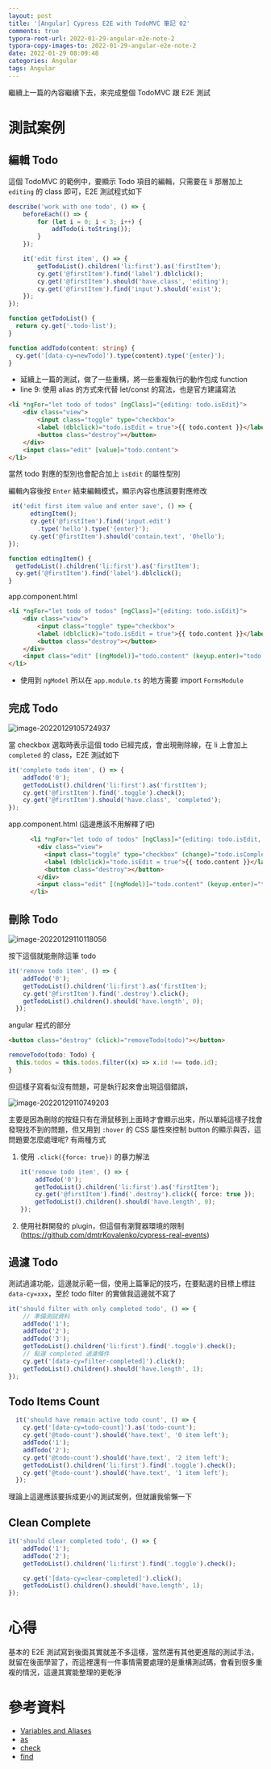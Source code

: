 ```yaml
---
layout: post
title: '[Angular] Cypress E2E with TodoMVC 筆記 02'
comments: true
typora-root-url: 2022-01-29-angular-e2e-note-2
typora-copy-images-to: 2022-01-29-angular-e2e-note-2
date: 2022-01-29 08:09:48
categories: Angular
tags: Angular
---
```


繼續上一篇的內容繼續下去，來完成整個 TodoMVC 跟 E2E 測試

<!-- more -->

# 測試案例

## 編輯 Todo

這個 TodoMVC 的範例中，要顯示 Todo 項目的編輯，只需要在 li 那層加上 `editing` 的 class 即可，E2E 測試程式如下

```typescript
describe('work with one todo', () => {
    beforeEach(() => {
        for (let i = 0; i < 3; i++) {
            addTodo(i.toString());
        }
    });

    it('edit first item', () => {
        getTodoList().children('li:first').as('firstItem');
        cy.get('@firstItem').find('label').dblclick();
        cy.get('@firstItem').should('have.class', 'editing');
        cy.get('@firstItem').find('input').should('exist');
    });
});

function getTodoList() {
  return cy.get('.todo-list');
}

function addTodo(content: string) {
  cy.get('[data-cy=newTodo]').type(content).type('{enter}');
}
```

* 延續上一篇的測試，做了一些重構，將一些重複執行的動作包成 function
* line 9: 使用 alias 的方式來代替 let/const 的寫法，也是官方建議寫法

```html
<li *ngFor="let todo of todos" [ngClass]="{editing: todo.isEdit}">
    <div class="view">
        <input class="toggle" type="checkbox">
        <label (dblclick)="todo.isEdit = true">{{ todo.content }}</label>
        <button class="destroy"></button>
    </div>
    <input class="edit" [value]="todo.content">
</li>
```

當然 todo 對應的型別也會配合加上 `isEdit` 的屬性型別

編輯內容後按 `Enter` 結束編輯模式，顯示內容也應該要對應修改

```typescript
 it('edit first item value and enter save', () => {
      edtingItem();
      cy.get('@firstItem').find('input.edit')
     	.type('hello').type('{enter}');
      cy.get('@firstItem').should('contain.text', '0hello');
});

function edtingItem() {
  getTodoList().children('li:first').as('firstItem');
  cy.get('@firstItem').find('label').dblclick();
}
```

app.component.html

```html
<li *ngFor="let todo of todos" [ngClass]="{editing: todo.isEdit}">
    <div class="view">
        <input class="toggle" type="checkbox">
        <label (dblclick)="todo.isEdit = true">{{ todo.content }}</label>
        <button class="destroy"></button>
    </div>
    <input class="edit" [(ngModel)]="todo.content" (keyup.enter)="todo.isEdit = false">
</li>
```

* 使用到 `ngModel` 所以在 `app.module.ts` 的地方需要 import `FormsModule`

## 完成 Todo

![image-20220129105724937](image-20220129105724937.png)

當 checkbox 選取時表示這個 todo 已經完成，會出現刪除線，在 li 上會加上 `completed` 的 class，E2E 測試如下

```typescript
it('complete todo item', () => {
    addTodo('0');
    getTodoList().children('li:first').as('firstItem');
    cy.get('@firstItem').find('.toggle').check();
    cy.get('@firstItem').should('have.class', 'completed');
});
```

app.component.html (這邊應該不用解釋了吧)

```html
      <li *ngFor="let todo of todos" [ngClass]="{editing: todo.isEdit, 'completed': todo.isCompleted}">
        <div class="view">
          <input class="toggle" type="checkbox" (change)="todo.isCompleted = !todo.isCompleted">
          <label (dblclick)="todo.isEdit = true">{{ todo.content }}</label>
          <button class="destroy"></button>
        </div>
        <input class="edit" [(ngModel)]="todo.content" (keyup.enter)="todo.isEdit = false">
      </li>
```



## 刪除 Todo

![image-20220129110118056](image-20220129110118056.png)

按下這個就能刪除這筆 todo

```typescript
it('remove todo item', () => {
    addTodo('0');
    getTodoList().children('li:first').as('firstItem');
    cy.get('@firstItem').find('.destroy').click();
    getTodoList().children().should('have.length', 0);
  });
```

angular 程式的部分

```html
<button class="destroy" (click)="removeTodo(todo)"></button>
```

```typescript
removeTodo(todo: Todo) {
  this.todos = this.todos.filter((x) => x.id !== todo.id);
}
```

但這樣子寫看似沒有問題，可是執行起來會出現這個錯誤，

![image-20220129110749203](image-20220129110749203.png)



主要是因為刪除的按鈕只有在滑鼠移到上面時才會顯示出來，所以單純這樣子找會發現找不到的問題，但又用到 `:hover` 的 CSS 屬性來控制 button 的顯示與否，這問題要怎麼處理呢? 有兩種方式

1. 使用 `.click({force: true})` 的暴力解法

   ```typescript
   it('remove todo item', () => {
       addTodo('0');
       getTodoList().children('li:first').as('firstItem');
       cy.get('@firstItem').find('.destroy').click({ force: true });
       getTodoList().children().should('have.length', 0);
   });
   ```

2. 使用社群開發的 plugin，但這個有瀏覽器環境的限制 (https://github.com/dmtrKovalenko/cypress-real-events)



## 過濾 Todo

測試過濾功能，這邊就示範一個，使用上篇筆記的技巧，在要點選的目標上標註 `data-cy=xxx`，至於 todo filter 的實做我這邊就不寫了

```typescript
it('should filter with only completed todo', () => {
    // 準備測試資料
    addTodo('1');
    addTodo('2');
    addTodo('3');
    getTodoList().children('li:first').find('.toggle').check();
    // 點選 completed 過濾條件
    cy.get('[data-cy=filter-completed]').click();
    getTodoList().children().should('have.length', 1);
});
```



## Todo Items Count

```typescript
  it('should have remain active todo count', () => {
    cy.get('[data-cy=todo-count]').as('todo-count');
    cy.get('@todo-count').should('have.text', '0 item left');
    addTodo('1');
    addTodo('2');
    cy.get('@todo-count').should('have.text', '2 item left');
    getTodoList().children('li:first').find('.toggle').check();
    cy.get('@todo-count').should('have.text', '1 item left');
  });
```

理論上這邊應該要拆成更小的測試案例，但就讓我偷懶一下

## Clean Complete

```typescript
it('should clear completed todo', () => {
    addTodo('1');
    addTodo('2');
    getTodoList().children('li:first').find('.toggle').check();

    cy.get('[data-cy=clear-completed]').click();
    getTodoList().children().should('have.length', 1);
});
```



# 心得

基本的 E2E 測試寫到後面其實就差不多這樣，當然還有其他更進階的測試手法，就留在後面學習了，而這裡還有一件事情需要處理的是重構測試碼，會看到很多重複的情況，這邊其實能整理的更乾淨

# 參考資料

* [Variables and Aliases](https://docs.cypress.io/guides/core-concepts/variables-and-aliases#Return-Values)
* [as](https://docs.cypress.io/api/commands/as)
* [check](https://docs.cypress.io/api/commands/check)
* [find](https://docs.cypress.io/api/commands/find)

